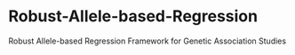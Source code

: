 # Robust-Allele-based-Regression
Robust Allele-based Regression Framework for Genetic Association Studies
